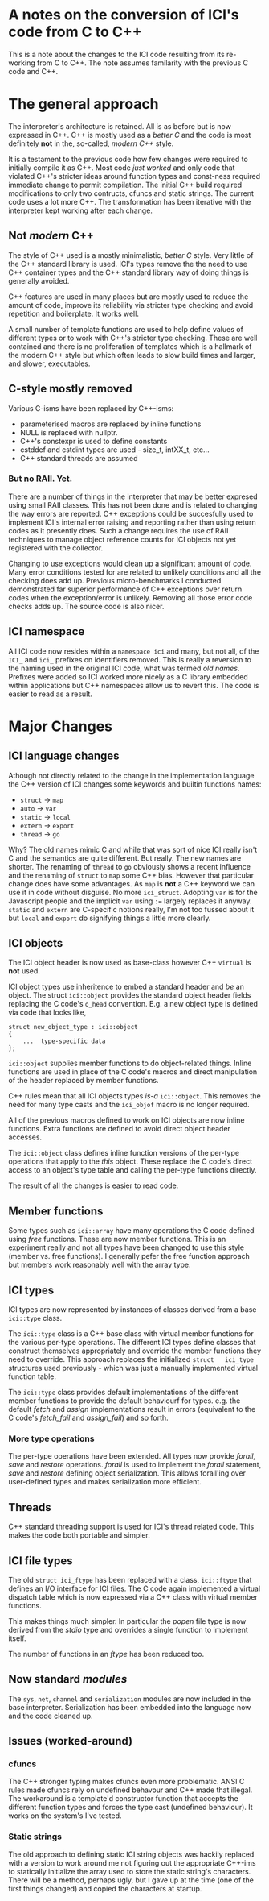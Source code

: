 # A notes on the conversion of ICI's code from C to C++

This is a  note about the changes  to the ICI code  resulting from its
re-working  from  C to  C++.  The  note  assumes familarity  with  the
previous C code and C++.

# The general approach

The interpreter's  architecture is retained.  All is as before  but is
now expressed in C++. C++ is mostly  used as a _better C_ and the code
is most definitely **not** in the, so-called, _modern C++_ style.

It is a  testament to the previous code how  few changes were required
to initially compile it as C++.  Most  code _just worked_ and only code
that violated  C++'s stricter  ideas around  function types  and const-ness
required immediate change to permit  compilation. The initial C++ build
required modifications  to only two contructs,  cfuncs and static strings.
The current code uses  a lot more C++.  The  transformation  has  been
iterative with  the  interpreter  kept working after each change.

## Not _modern_ C++

The style  of C++  used is  a mostly  minimalistic, _better  C_ style.
Very little of the C++ standard  library is used. ICI's types remove
the the need to use C++ container types and the C++ standard library
way of doing things is generally avoided.

C++ features are used in many places but are mostly used to reduce the
amount of code, improve its reliability via stricter type checking and
avoid repetition and boilerplate. It works well.

A small number of template functions are used to help define values of
different types  or to work  with C++'s stricter type  checking. These
are well contained and there is no proliferation of templates which is
a hallmark of the modern C++ style but which often leads to slow build
times and larger, and slower, executables.

## C-style mostly removed

Various C-isms have been replaced by C++-isms:

- parameterised macros are replaced by inline functions
- NULL is replaced with nullptr.
- C++'s constexpr is used to define constants
- cstddef and cstdint types are used - size_t, intXX_t, etc...
- C++ standard threads are assumed

### But no RAII. Yet.

There are a  number of things in the interpreter  that may be better
expresed using small RAII classes. This has not been done and is
related to changing the way errors are reported. C++ exceptions
could be succesfully used to implement ICI's internal error raising
and reporting rather than using return codes as it presently does.
Such a change requires the use of RAII techniques to manage object
reference counts for ICI objects not yet registered with the collector.

Changing to use exceptions would clean up a significant amount of
code. Many error conditions tested for are related to unlikely
conditions and all the checking does add up. Previous micro-benchmarks
I conducted demonstrated far superior performance of C++ exceptions
over return codes when the exception/error is unlikely. Removing
all those error code checks adds up. The source code is also nicer.

## ICI namespace

All ICI  code now resides within  a `namespace ici` and  many, but not
all, of the `ICI_` and `ici_` prefixes on identifiers removed. This is
really a reversion  to the naming used in the  original ICI code, what
was termed _old names_. Prefixes were  added so ICI worked more nicely
as a C  library embedded within applications but  C++ namespaces allow
us to revert this. The code is easier to read as a result.

# Major Changes

## ICI language changes

Athough  not directly  related  to the  change  in the  implementation
language  the C++  version of  ICI changes  some keywords  and builtin
functions names:

- `struct` -> `map`
- `auto`   -> `var`
- `static` -> `local`
- `extern` -> `export`
- `thread` -> `go`

Why? The old names mimic C and  while that was sort of nice ICI really
isn't C  and the semantics  are quite  different. But really.  The new
names are shorter. The renaming of  `thread` to `go` obviously shows a
recent  influence and  the  renaming  of `struct`  to  `map` some  C++
bias. However that particular change does  have some advantages. As
`map` is **not** a C++ keyword we can use it in code without disguise.
No more `ici_struct`. Adopting `var` is for the Javascript people and
the implicit `var` using `:=` largely replaces it anyway. `static` and
`extern` are C-specific notions really, I'm not too fussed about it
but `local` and `export` do signifying things a little more clearly.

## ICI objects

The ICI object header is now used as base-class however C++ `virtual`
is **not** used.

ICI object types  use inheritence to embed a standard  header and _be_
an  object.  The  struct  `ici::object` provides  the standard  object
header fields replacing the C  code's `o_head` convention. E.g.  a new
object type is defined via code that looks like,

    struct new_object_type : ici::object
    {
        ...  type-specific data
    };

`ici::object` supplies member functions to do object-related things.
Inline functions are used in place of the C code's macros and
direct manipulation of the header replaced by member functions.

C++ rules mean that all ICI objects types _is-a_ `ici::object`.  This
removes the need for many type casts and the `ici_objof` macro is no
longer required.

All of the previous macros defined to work on ICI objects are now
inline functions. Extra functions are defined to avoid direct object
header accesses.

The `ici::object` class defines inline function versions of the
per-type operations that apply to the _this_ object. These replace the
C code's direct access to an object's type table and calling the
per-type functions directly.

The result of all the changes is easier to read code.

## Member functions

Some types such as `ici::array` have many operations the C code
defined using _free_ functions. These are now member functions.  This
is an experiment really and not all types have been changed to use this
style (member vs. free functions).  I generally pefer the free
function approach but members work reasonably well with the array
type.

## ICI types

ICI types are now represented by instances of classes derived from a
base `ici::type` class.

The `ici::type` class is a C++ base class with virtual member functions
for the  various per-type operations.  The different ICI types define
classes that construct  themselves appropriately and override the member
functions  they need  to override.  This approach replaces   the   initialized 
`struct   ici_type`   structures   used previously - which was just a manually
implemented virtual function table.

The  `ici::type`  class  provides default  implementations  of  the
different member functions to provide  the default behaviourf for types.
e.g.  the default _fetch_ and _assign_ implementations result in errors
(equivalent to the C code's _fetch_fail_ and _assign_fail_) and so forth.

### More type operations

The per-type operations have been extended. All types now provide
_forall_, _save_ and _restore_ operations. _forall_ is used to
implement the _forall_ statement, _save_ and _restore_ defining
object serialization. This allows forall'ing over user-defined
types and makes serialization more efficient.

## Threads

C++ standard threading support is used for ICI's thread related
code. This makes the code both portable and simpler.

## ICI file types

The old `struct ici_ftype` has been replaced with a class,
`ici::ftype` that defines an I/O interface for ICI files.
The C code again implemented a virtual dispatch table
which is now expressed via a C++ class with virtual member
functions.

This makes things much simpler. In particular the _popen_ file
type is now derived from the _stdio_ type and overrides a single
function to implement itself.

The number of functions in an _ftype_ has been reduced too.

## Now standard _modules_

The `sys`, `net`, `channel` and `serialization` modules are now
included in the base interpreter. Serialization has been embedded
into the language now and the code cleaned up.

## Issues (worked-around)

### cfuncs

The C++ stronger typing makes cfuncs even more problematic. ANSI C
rules made cfuncs rely on undefined behavour and C++ made that
illegal. The workaround is a template'd constructor function that
accepts the different function types and forces the type cast
(undefined behaviour). It works on the system's I've tested.

### Static strings

The old approach to defining static ICI string objects was hackily
replaced with a version to work around me not figuring out the
appropriate C++-ims to statically initialize the array used to store
the static string's characters. There will be a method, perhaps ugly,
but I gave up at the time (one of the first things changed) and copied
the characters at startup.
